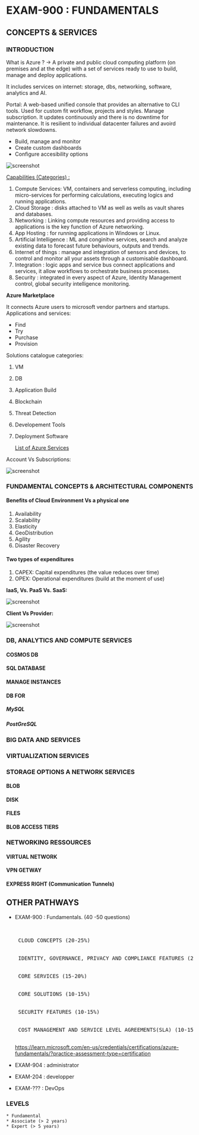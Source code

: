 # EXAM-900 : FUNDAMENTALS

## CONCEPTS & SERVICES

### INTRODUCTION

What is Azure ? -> A private and public cloud computing platform (on premises and at the edge) with a set of services ready to use to build, manage and deploy applications.

It includes services on internet: storage, dbs, networking, software, analytics and AI.

Portal: A web-based unified console that provides an alternative to CLI tools. Used for custom fit workflow, projects and styles. Manage subscription. It updates continuously and there is no downtime for maintenance. It is resilient to individual datacenter failures and avoird network slowdowns.
* Build, manage and monitor
* Create custom dashboards
* Configure accesibility options

![screenshot](https://github.com/robnob/EXAM-900/blob/main/01How_does_azure_work.JPG)

<ins>Capabilities (Categories) :</ins>
1. Compute Services: VM, containers and serverless computing, including micro-services for performing calculations, executing logics and running applications.
2. Cloud Storage : disks attached to VM as well as wells as vault shares and databases.
3. Networking : Linking compute resources and providing access to applications is the key function of Azure networking.
4. App Hosting : for running applications in Windows or Linux.
5. Artificial Intelligence : ML and conginitve services, search and analyze existing data to forecast future behaviours, outputs and trends.
6. Internet of things : manage and integration of sensors and devices, to control and monitor all your assets through a customisable dashboard.
7. Integration : logic apps and service bus connect applications and services, it allow workflows to orchestrate business processes.
8. Security : integrated in every aspect of Azure, Identity Management control, global security intelligence monitoring.

<strong> Azure Marketplace </strong>

It connects Azure users to microsoft vendor partners and startups. Applications and services:
* Find
* Try
* Purchase
* Provision

Solutions catalogue categories:

1. VM
2. DB
3. Application Build
4. Blockchain
5. Threat Detection
6. Developement Tools
7. Deployment Software

   [List of Azure Services](https://github.com/robnob/EXAM-900/blob/main/List%20of%20Azure%20services%20_%20Coursera.pdf)

Account Vs Subscriptions:

![screenshot](https://github.com/robnob/EXAM-900/blob/main/02Accounts_Vs_Subscriptions.JPG)





### FUNDAMENTAL CONCEPTS & ARCHITECTURAL COMPONENTS

#### Benefits of Cloud Environment Vs a physical one

1. Availability
2. Scalability
3. Elasticity
4. GeoDistribution
5. Agility
6. Disaster Recovery

#### Two types of expenditures

1. CAPEX: Capital expenditures (the value reduces over time)
2. OPEX: Operational expenditures (build at the moment of use)

<strong> IaaS, Vs. PaaS Vs. SaaS: </strong>

![screenshot](https://github.com/robnob/EXAM-900/blob/main/03Saas_Paas_Iaas.JPG)

<strong> Client Vs Provider: </strong>

![screenshot](https://github.com/robnob/EXAM-900/blob/main/04ClientVsProvider.JPG)

### DB, ANALYTICS AND COMPUTE SERVICES

#### COSMOS DB

#### SQL DATABASE 

#### MANAGE INSTANCES

#### DB FOR 

##### MySQL

##### PostGreSQL

### BIG DATA AND SERVICES

### VIRTUALIZATION SERVICES

### STORAGE OPTIONS A NETWORK SERVICES

#### BLOB

#### DISK

#### FILES

#### BLOB ACCESS TIERS

### NETWORKING RESSOURCES

#### VIRTUAL NETWORK

#### VPN GETWAY

#### EXPRESS RIGHT (Communication Tunnels)

## OTHER PATHWAYS

  * EXAM-900 : Fundamentals. (40 -50 questions)
    <pre> 
      <br> CLOUD CONCEPTS (20-25%) </br>
      <br> IDENTITY, GOVERNANCE, PRIVACY AND COMPLIANCE FEATURES (20-25%) </br>
      <br> CORE SERVICES (15-20%) </br> 
      <br> CORE SOLUTIONS (10-15%) </br>
      <br> SECURITY FEATURES (10-15%) </br>
      <br> COST MANAGEMENT AND SERVICE LEVEL AGREEMENTS(SLA) (10-15%) </br>
    </pre>
    https://learn.microsoft.com/en-us/credentials/certifications/azure-fundamentals/?practice-assessment-type=certification
    
  * EXAM-904 : administrator

  * EXAM-204 : developper 

  * EXAM-??? : DevOps

### LEVELS

    * Fundamental
    * Associate (> 2 years)
    * Expert (> 5 years)





